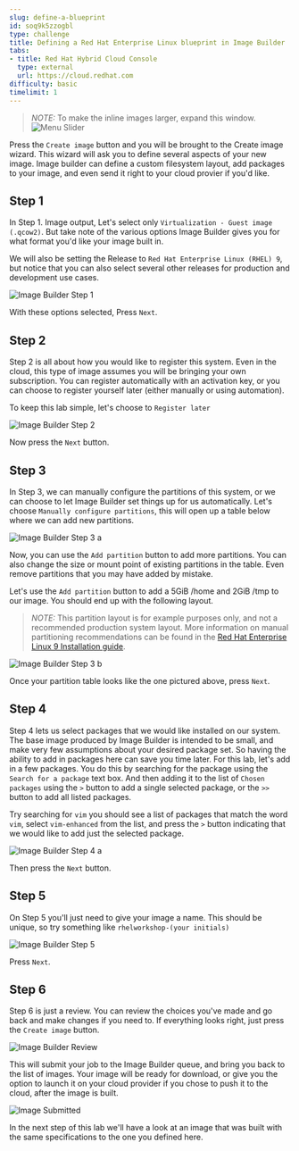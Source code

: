 ```yaml
---
slug: define-a-blueprint
id: soq9k5zzogbl
type: challenge
title: Defining a Red Hat Enterprise Linux blueprint in Image Builder
tabs:
- title: Red Hat Hybrid Cloud Console
  type: external
  url: https://cloud.redhat.com
difficulty: basic
timelimit: 1
---
```

>_NOTE:_ To make the inline images larger, expand this window.
![Menu Slider](../assets/slider.png)

Press the `Create image` button and you will be brought to the Create image wizard.  This wizard will ask you to define several aspects of your new image.  Image builder can define a custom filesystem layout, add packages to your image, and even send it right to your cloud provier if you'd like.

## Step 1

In Step 1. Image output, Let's select only `Virtualization - Guest image (.qcow2)`.  But take note of the various options Image Builder gives you for what format you'd like your image built in.

We will also be setting the Release to `Red Hat Enterprise Linux (RHEL) 9`, but notice that you can also select several other releases for production and development use cases.

![Image Builder Step 1](../assets/ib-step1.png)

With these options selected, Press `Next`.

## Step 2

Step 2 is all about how you would like to register this system.  Even in the cloud, this type of image assumes you will be bringing your own subscription.  You can register automatically with an activation key, or you can choose to register yourself later (either manually or using automation).

To keep this lab simple, let's choose to `Register later`

![Image Builder Step 2](../assets/ib-step2.png)

Now press the `Next` button.

## Step 3

In Step 3, we can manually configure the partitions of this system, or we can choose to let Image Builder set things up for us automatically. Let's choose `Manually configure partitions`, this will open up a table below where we can add new partitions.

![Image Builder Step 3 a](../assets/ib-step3a.png)

Now, you can use the `Add partition` button to add more partitions. You can also change the size or mount point of existing partitions in the table.  Even remove partitions that you may have added by mistake.

Let's use the `Add partition` button to add a 5GiB /home and 2GiB /tmp to our image.  You should end up with the following layout.

>_NOTE:_ This partition layout is for example purposes only, and not a recommended production system layout. More information on manual partitioning recommendations can be found in the [Red Hat Enterprise Linux 9 Installation guide](https://access.redhat.com/documentation/en-us/red_hat_enterprise_linux/9/html/performing_a_standard_rhel_9_installation/assembly_customizing-your-installation_installing-rhel#manual-partitioning_graphical-installation).

![Image Builder Step 3 b](../assets/ib-step3b.png)

Once your partition table looks like the one pictured above, press `Next`.

## Step 4

Step 4 lets us select packages that we would like installed on our system.  The base image produced by Image Builder is intended to be small, and make very few assumptions about your desired package set.  So having the ability to add in packages here can save you time later.  For this lab, let's add in a few packages.  You do this by searching for the package using the `Search for a package` text box.  And then adding it to the list of `Chosen packages` using the `>` button to add a single selected package, or the ``>>`` button to add all listed packages.

Try searching for `vim` you should see a list of packages that match the word `vim`,  select `vim-enhanced` from the list, and press the `>` button indicating that we would like to add just the selected package.

![Image Builder Step 4 a](../assets/ib-step4a.png)

Then press the `Next` button.

## Step 5

On Step 5 you'll just need to give your image a name.  This should be unique, so try something like `rhelworkshop-(your initials)`

![Image Builder Step 5](../assets/ib-step5.png)

Press `Next`.

## Step 6

Step 6 is just a review.  You can review the choices you've made and go back and make changes if you need to.  If everything looks right, just press the `Create image` button.

![Image Builder Review](../assets/ib-step6.png)

This will submit your job to the Image Builder queue, and bring you back to the list of images.  Your image will be ready for download, or give you the option to launch it on your cloud provider if you chose to push it to the cloud, after the image is built.

![Image Submitted](../assets/ib-submitted.png)

In the next step of this lab we'll have a look at an image that was built with the same specifications to the one you defined here.
